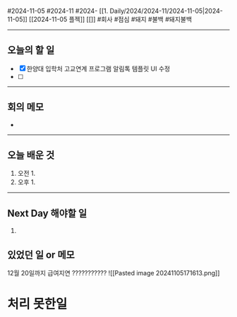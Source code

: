 #2024-11-05 #2024-11 #2024- [[1. Daily/2024/2024-11/2024-11-05|2024-11-05]] [[2024-11-05 플젝]] [[]]
#회사 #점심 #돼지 #불백 #돼지불백

---
## 오늘의 할 일
- [x] 한양대 입학처 고교연계 프로그램 알림톡 템플릿 UI 수정
- [ ] 
---
## 회의 메모
- 
---
## 오늘 배운 것
1. 오전
    1. 
2. 오후
    1. 
---
## Next Day 해야할 일
1. 


## 있었던 일 or 메모
12월 20일까지 급여지연 ???????????
![[Pasted image 20241105171613.png]]

# 처리 못한일